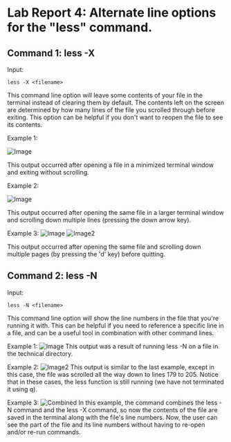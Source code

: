 # Lab Report 4:  Alternate line options for the "less" command.

## Command 1: less -X


Input:
```
less -X <filename>
```
This command line option will leave some contents of your file in the terminal instead of clearing them by default. The contents left on the screen are determined by how many lines of the file you scrolled through before exiting. This option can be helpful if you don't want to reopen the file to see its contents. 

Example 1:

![Image](less-x.JPG)

This output occurred after opening a file in a minimized terminal window and exiting without scrolling.

Example 2:

![Image](less-x2.JPG)

This output occurred after opening the same file in a larger terminal window and scrolling down multiple lines (pressing the down arrow key).

Example 3:
![Image](less-x3.JPG)
![Image2](less-x4.jpg)

This output occurred after opening the same file and scrolling down multiple pages (by pressing the 'd' key) before quitting.


## Command 2: less -N

Input:
```
less -N <filename>
```
This command line option will show the line numbers in the file that you're running it with. This can be helpful if you need to reference a specific line in a file, and can be a useful tool in combination with other command lines.

Example 1:
![Image](less-n.JPG)
This output was a result of running less -N on a file in the technical directory.

Example 2:
![Image2](less-n2.JPG)
This output is similar to the last example, except in this case, the file was scrolled all the way down to lines 179 to 205. Notice that in these cases, the less function is still running (we have not terminated it using q).

Example 3:
![Combined](less-n-x.JPG)
In this example, the command combines the less -N command and the less -X command, so now the contents of the file are saved in the terminal along with the file's line numbers. Now, the user can see the part of the file and its line numbers without having to re-open and/or re-run commands.